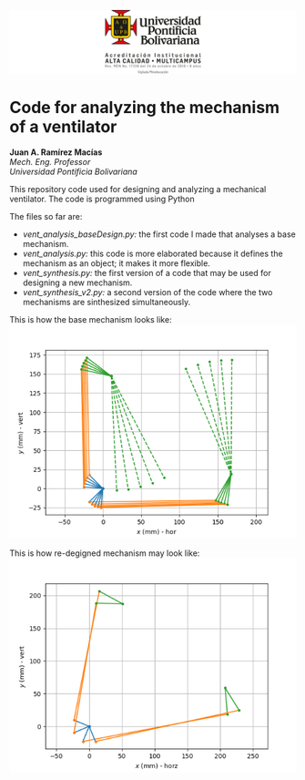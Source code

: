 ![Logo UPB](./img/logoUPB.png)

# Code for analyzing the mechanism of a ventilator
**Juan A. Ramírez Macías**  
*Mech. Eng. Professor*  
*Universidad Pontificia Bolivariana*

This repository code used for designing and analyzing a mechanical ventilator. The code is programmed using Python

The files so far are:
- *vent_analysis_baseDesign.py:* the first code I made that analyses a base mechanism.
- *vent_analysis.py:* this code is more elaborated because it defines the mechanism as an object; it makes it more flexible.
- *vent_synthesis.py:* the first version of a code that may be used for designing a new mechanism.
- *vent_synthesis_v2.py:* a second version of the code where the two mechanisms are sinthesized simultaneously.

This is how the base mechanism looks like:
![Position analysis](./img/posi_analysis.png)

This is how re-degigned mechanism may look like:
![Position analysis](./img/posi_analysis_new.png)